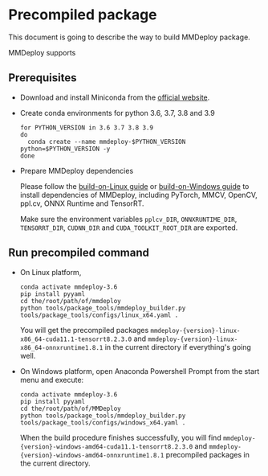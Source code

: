 # Precompiled package

This document is going to describe the way to build MMDeploy package.

MMDeploy supports

## Prerequisites

- Download and install Miniconda from the [official website](https://docs.conda.io/en/latest/miniconda.html).

- Create conda environments for python 3.6, 3.7, 3.8 and 3.9

  ```shell
  for PYTHON_VERSION in 3.6 3.7 3.8 3.9
  do
    conda create --name mmdeploy-$PYTHON_VERSION python=$PYTHON_VERSION -y
  done
  ```

- Prepare MMDeploy dependencies

  Please follow the [build-on-Linux guide](../../docs/en/01-how-to-build/linux-x86_64.md) or [build-on-Windows guide](../../docs/zh_cn/01-how-to-build/linux-x86_64.md) to install dependencies of MMDeploy,
  including PyTorch, MMCV, OpenCV, ppl.cv, ONNX Runtime and TensorRT.

  Make sure the environment variables `pplcv_DIR`, `ONNXRUNTIME_DIR`, `TENSORRT_DIR`, `CUDNN_DIR` and `CUDA_TOOLKIT_ROOT_DIR` are exported.

## Run precompiled command

- On Linux platform,

  ```shell
  conda activate mmdeploy-3.6
  pip install pyyaml
  cd the/root/path/of/mmdeploy
  python tools/package_tools/mmdeploy_builder.py tools/package_tools/configs/linux_x64.yaml .
  ```

  You will get the precompiled packages `mmdeploy-{version}-linux-x86_64-cuda11.1-tensorrt8.2.3.0` and `mmdeploy-{version}-linux-x86_64-onnxruntime1.8.1` in the current directory if everything's going well.

- On Windows platform, open Anaconda Powershell Prompt from the start menu and execute:

  ```shell
  conda activate mmdeploy-3.6
  pip install pyyaml
  cd the/root/path/of/MMDeploy
  python tools/package_tools/mmdeploy_builder.py tools/package_tools/configs/windows_x64.yaml .
  ```

  When the build procedure finishes successfully, you will find `mmdeploy-{version}-windows-amd64-cuda11.1-tensorrt8.2.3.0` and `mmdeploy-{version}-windows-amd64-onnxruntime1.8.1` precompiled packages in the current directory.

